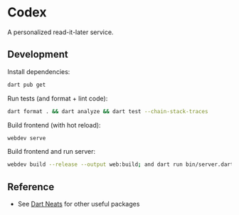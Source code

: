 # Codex
A personalized read-it-later service.

## Development

Install dependencies:

```sh
dart pub get
```

Run tests (and format + lint code):

```sh
dart format . && dart analyze && dart test --chain-stack-traces
```

Build frontend (with hot reload):

```sh
webdev serve
```

Build frontend and run server:

```sh
webdev build --release --output web:build; and dart run bin/server.dart
```

## Reference
- See [Dart Neats](https://github.com/google/dart-neats) for other useful packages
